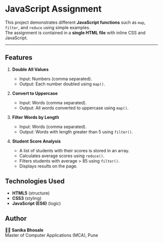 # JavaScript Assignment

This project demonstrates different **JavaScript functions** such as `map`, `filter`, and `reduce` using simple examples.  
The assignment is contained in a **single HTML file** with inline CSS and JavaScript.

---

## Features

1. **Double All Values**
   - Input: Numbers (comma separated).
   - Output: Each number doubled using `map()`.

2. **Convert to Uppercase**
   - Input: Words (comma separated).
   - Output: All words converted to uppercase using `map()`.

3. **Filter Words by Length**
   - Input: Words (comma separated).
   - Output: Words with length greater than 5 using `filter()`.

4. **Student Score Analysis**
   - A list of students with their scores is stored in an array.
   - Calculates average scores using `reduce()`.
   - Filters students with average > 85 using `filter()`.
   - Displays results on the page.
  
## Technologies Used

- **HTML5** (structure)
- **CSS3** (styling)
- **JavaScript (ES6)** (logic)

## Author

👩‍💻 **Sanika Bhosale**  
Master of Computer Applications (MCA), Pune  
